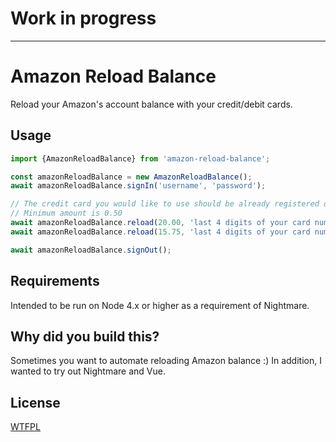 # Work in progress

--------

# Amazon Reload Balance

Reload your Amazon's account balance with your credit/debit cards.

## Usage

```js
import {AmazonReloadBalance} from 'amazon-reload-balance';

const amazonReloadBalance = new AmazonReloadBalance();
await amazonReloadBalance.signIn('username', 'password');

// The credit card you would like to use should be already registered on your Amazon account.
// Minimum amount is 0.50
await amazonReloadBalance.reload(20.00, 'last 4 digits of your card number');
await amazonReloadBalance.reload(15.75, 'last 4 digits of your card number');

await amazonReloadBalance.signOut();
```


## Requirements

Intended to be run on Node 4.x or higher as a requirement of Nightmare.

## Why did you build this?

Sometimes you want to automate reloading Amazon balance :)
In addition, I wanted to try out Nightmare and Vue.

## License

[WTFPL](http://www.wtfpl.net)
